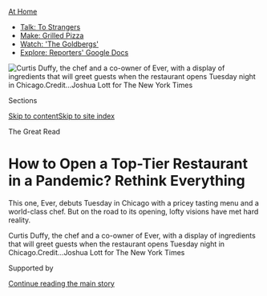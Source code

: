 <div id="app">

<div>

<div>

<div>

</div>

<div data-aria-hidden="false">

<div id="site-content" data-role="main">

<div>

<div class="css-1aor85t" style="opacity:0.000000001;z-index:-1;visibility:hidden">

<div class="css-1hqnpie">

<div class="css-epjblv">

<span class="css-17xtcya">[Food](/section/food)</span><span class="css-x15j1o">|</span><span class="css-fwqvlz">How
to Open a Top-Tier Restaurant in a Pandemic? Rethink
Everything</span>

</div>

<div class="css-k008qs">

<div class="css-1iwv8en">

<span class="css-18z7m18"></span>

<div>

</div>

</div>

<span class="css-1n6z4y">https://nyti.ms/3ff8X3j</span>

<div class="css-1705lsu">

<div class="css-4xjgmj">

<div class="css-4skfbu" data-role="toolbar" data-aria-label="Social Media Share buttons, Save button, and Comments Panel with current comment count" data-testid="share-tools">

  - 
  - 
  - 
  - 
    
    <div class="css-6n7j50">
    
    </div>

  - 
  - 

</div>

</div>

</div>

</div>

</div>

</div>

<div id="NYT_TOP_BANNER_REGION" class="css-11qgg8s">

<div>

<div id="maps-athome-menu" class="section interactive-content interactive-size-medium css-1du2ztb">

<div class="css-17ih8de interactive-body">

<div class="at-home-nav__innerContainer">

<div class="at-home-nav__title">

[At
Home](https://www.nytimes.com/spotlight/at-home?action=click&pgtype=Article&state=default&region=TOP_BANNER&context=at_home_menu)

</div>

  - [Talk: To
    Strangers](https://www.nytimes.com/2020/08/03/well/family/the-benefits-of-talking-to-strangers.html?action=click&pgtype=Article&state=default&region=TOP_BANNER&context=at_home_menu)
  - [Make: Grilled
    Pizza](https://www.nytimes.com/2020/08/01/at-home/coronavirus-make-pizza-on-a-grill.html?action=click&pgtype=Article&state=default&region=TOP_BANNER&context=at_home_menu)
  - [Watch: 'The
    Goldbergs'](https://www.nytimes.com/2020/07/31/arts/television/goldbergs-abc-stream.html?action=click&pgtype=Article&state=default&region=TOP_BANNER&context=at_home_menu)
  - [Explore: Reporters' Google
    Docs](https://www.nytimes.com/interactive/2020/at-home/even-more-reporters-editors-diaries-lists-recommendations.html?action=click&pgtype=Article&state=default&region=TOP_BANNER&context=at_home_menu)

</div>

</div>

</div>

</div>

</div>

<div id="fullBleedHeaderContent">

<div class="css-n4ws9g">

![<span class="css-16f3y1r e13ogyst0" data-aria-hidden="true">Curtis
Duffy, the chef and a co-owner of Ever, with a display of ingredients
that will greet guests when the restaurant opens Tuesday night in
Chicago.</span><span class="css-cnj6d5 e1z0qqy90" itemprop="copyrightHolder"><span class="css-1ly73wi e1tej78p0">Credit...</span><span><span>Joshua
Lott for The New York
Times</span></span></span>](https://static01.nyt.com/images/2020/07/29/dining/29virus-ever1/29virus-ever1-articleLarge.jpg?quality=75&auto=webp&disable=upscale)

</div>

<div class="css-3z92zw">

<div class="css-6cn7ki">

<div class="NYTAppHideMasthead css-1bcu9v6 e1suatyy0">

<div class="section css-1o1qe8k e1suatyy2">

<div class="css-cu5p7t er09x8g0">

<div class="css-6n7j50">

</div>

<span class="css-1dv1kvn">Sections</span>

[Skip to content](#site-content)[Skip to site index](#site-index)

</div>

<div class="css-10698na e1huz5gh0">

</div>

</div>

</div>

<span class="css-10ej3is ezdmqqa0">The Great Read</span>

<div class="css-1sojcmr ehdk2mb0">

# How to Open a Top-Tier Restaurant in a Pandemic? Rethink Everything

</div>

This one, Ever, debuts Tuesday in Chicago with a pricey tasting menu and
a world-class chef. But on the road to its opening, lofty visions have
met hard reality.

</div>

</div>

<div class="css-nwzfg5 e1gnum310">

<span class="css-1f9pvn2 dining">Curtis Duffy, the chef and a co-owner
of Ever, with a display of ingredients that will greet guests when the
restaurant opens Tuesday night in
Chicago.</span><span class="css-cnj6d5 e1z0qqy90" itemprop="copyrightHolder"><span class="css-1ly73wi e1tej78p0">Credit...</span><span><span>Joshua
Lott for The New York Times</span></span></span>

</div>

<div id="sponsor-wrapper" class="css-1hyfx7x">

<div id="sponsor-slug" class="css-19vbshk">

Supported by

</div>

[Continue reading the main
story](#after-sponsor)

<div id="sponsor" class="ad sponsor-wrapper" style="text-align:center;height:100%;display:block">

</div>

<div id="after-sponsor">

</div>

</div>

<div class="css-1wx1auc e1gnum311">

<div class="css-18e8msd">

<div class="css-vp77d3 epjyd6m0">

<div class="css-1baulvz">

By <span class="css-1baulvz last-byline" itemprop="name">Mark
Caro</span>

</div>

</div>

  - 
    
    <div class="css-ld3wwf e16638kd2">
    
    July 28,
    2020
    
    </div>

  - 
    
    <div class="css-4xjgmj">
    
    <div class="css-d8bdto" data-role="toolbar" data-aria-label="Social Media Share buttons, Save button, and Comments Panel with current comment count" data-testid="share-tools">
    
      - 
      - 
      - 
      - 
        
        <div class="css-6n7j50">
        
        </div>
    
      - 
      - 
    
    </div>
    
    </div>

</div>

</div>

</div>

<div class="section meteredContent css-1r7ky0e" name="articleBody" itemprop="articleBody">

<div class="css-1fanzo5 StoryBodyCompanionColumn">

<div class="css-53u6y8">

CHICAGO — The chef de cuisine was looking up mask prices online as the
team at [Ever](https://www.ever-restaurant.com/) discussed how to
approach guests entering the new restaurant.

Under normal circumstances this would not be an issue. These customers
would be paying at least $285 a head to be transported by peerless
hospitality and the creativity of the chef Curtis Duffy, who is making
[his long-awaited
return](https://www.nytimes.com/2019/06/24/dining/ever-restaurant-chicago-curtis-duffy.html)
to Chicago’s high-end dining scene after he and his longtime business
partner, Michael Muser, [abruptly
departed](https://www.nytimes.com/2017/12/20/dining/grace-chicago-chefs-quit.html)
Grace in 2017.

Yet following a state recommendation, the restaurant would require
diners to wear masks except when seated at their tables. So the team was
contemplating providing each arriving diner with a tote bag containing
Ever-branded personal protective equipment such as masks, gloves and
hand sanitizer.

Days later, Mr. Muser reconsidered, and not just because the apparent
$10-per-guest cost felt significant and most people carry their own
masks now. If diners are supposed to “get lost in a world of food and
wine,” he said, then maybe the restaurant shouldn’t greet them with:
“‘Here’s your first-aid survival kit. Don’t die. Enjoy your
dinner\!”

</div>

</div>

<div class="css-1fanzo5 StoryBodyCompanionColumn">

<div class="css-53u6y8">

In the best of times, building any restaurant from scratch is a fraught
venture. But Ever is a hugely ambitious, high-concept dining room with
an elaborate tasting menu, set to open Tuesday night in the thick of a
public-health crisis that for many people has made the very notion of
fine dining seem alien and scary.

As a result, preparations for the opening have become a series of lofty
visions and constant, real-world revisions.

“If the world has taught us anything in the past three months, “ Mr.
Muser said, “it’s that anything can happen.”

</div>

</div>

<div class="css-79elbk" data-testid="photoviewer-wrapper">

<div class="css-z3e15g" data-testid="photoviewer-wrapper-hidden">

</div>

<div class="css-1a48zt4 ehw59r15" data-testid="photoviewer-children">

![<span class="css-16f3y1r e13ogyst0" data-aria-hidden="true">The dining
room incorporates wooden  slats, layered plaster walls that evoke an
eroded canyon — and tables distanced from one
another.</span><span class="css-cnj6d5 e1z0qqy90" itemprop="copyrightHolder"><span class="css-1ly73wi e1tej78p0">Credit...</span><span>Joshua
Lott for The New York
Times</span></span>](https://static01.nyt.com/images/2020/07/29/dining/29virus-ever3/merlin_174519840_4e7c96d6-875d-4465-8cb4-15aff58b9bce-articleLarge.jpg?quality=75&auto=webp&disable=upscale)

</div>

</div>

<div class="css-79elbk" data-testid="photoviewer-wrapper">

<div class="css-z3e15g" data-testid="photoviewer-wrapper-hidden">

</div>

<div class="css-1a48zt4 ehw59r15" data-testid="photoviewer-children">

<div class="css-1xdhyk6 erfvjey0">

<span class="css-1ly73wi e1tej78p0">Image</span>

<div class="css-zjzyr8">

<div data-testid="lazyimage-container" style="height:257.77777777777777px">

</div>

</div>

</div>

<span class="css-16f3y1r e13ogyst0" data-aria-hidden="true">In an
appetizer of caviar and king crab, the restaurant’s logo is made from a
roasted coconut pudding and then frozen so it will keep its shape when
set into a cucumber
gel.</span><span class="css-cnj6d5 e1z0qqy90" itemprop="copyrightHolder"><span class="css-1ly73wi e1tej78p0">Credit...</span><span>Joshua
Lott for The New York Times</span></span>

</div>

</div>

<div class="css-1fanzo5 StoryBodyCompanionColumn">

<div class="css-53u6y8">

Grace received three Michelin stars for four consecutive years before
Mr. Duffy and Mr. Muser left in a clash with the owner. In June 2019,
after waiting for a noncompete clause to expire, the two announced plans
to open Ever in a new office building in the surging West Loop district.
Mr. Muser estimated that backers have spent close to $5 million “to
deliver to the city of Chicago the greatest dining room it’s ever seen.”

</div>

</div>

<div class="css-1fanzo5 StoryBodyCompanionColumn">

<div class="css-53u6y8">

Its layered plaster walls give the impression of an eroding canyon that
leads into a modern room punctuated by vertical wood slats, sliding
panels and widely spaced tables. In mid-March, though, with about 60
percent of construction done, Gov. J.B. Pritzker issued a
shelter-in-place order that would prohibit restaurant dining for months
in Illinois. When, weeks later, the two partners set a July 28 opening
date, it was a big roll of the dice.

On June 11, Ever emailed its mailing list to announce that two months’
worth of reservations were now on sale [via the restaurant-reservation
platform Tock](https://www.exploretock.com/ever/). Chicago restaurants
had been serving outdoor meals for just eight days, and Mayor Lori
Lightfoot and Governor Pritzker had yet to announce a date when indoor
dining could start. There was also no guarantee that a Covid-19
resurgence wouldn’t prompt another shutdown.

When the city did begin to allow indoor service, on June 26, it capped
capacity at 25 percent. Ever cut its seating plan to 40 guests a night,
not using all of the dining room’s 14 tables at once, but still: Would
enough people feel comfortable spending $285 or more for a 10-course
menu that would keep them indoors for about two hours? Is this kind of
luxury dining still appealing and viable in the pandemic?

Ever might be the test case.
[Alinea](https://www.alinearestaurant.com/), currently the city’s only
restaurant with three Michelin stars, has been serving takeout comfort
food since March, and has made no plans to reopen its Lincoln Park
dining room. ([AIR: Alinea in
Residence](https://www.exploretock.com/alinea/experience/156965/air-alinea-in-residence?date=2020-07-31&size=4&time=20%3A00),
an outdoor pop-up on a West Loop rooftop, opened July 1, though it
[closed for three
days](https://blockclubchicago.org/2020/07/11/alinea-pop-up-closed-after-staffer-tests-positive-for-coronavirus-days-after-covid-19-canape-backlash/)
after an employee, who had not worked in several days, reported testing
positive for the coronavirus. AIR reopened after co-workers tested
negative.)

Nick Kokonas, a co-owner of Alinea and the chief executive of Tock, said
the Ever partners “probably don’t have much of a choice as to whether or
not to open.”

“They started raising money and building this out before the crisis
hit,” he said. “At some point if they don’t attempt to open, the
financial obligations will be weighty enough that they cannot open.”
(Mr. Muser agreed with that assessment.)

</div>

</div>

<div class="css-1fanzo5 StoryBodyCompanionColumn">

<div class="css-53u6y8">

John Shields, executive chef at the acclaimed tasting-menu restaurant
[Smyth](https://www.smythandtheloyalist.com/smyth/), noted that for now,
Ever also won’t be able to count on Grace’s out-of-town clientele. “I
don’t envy them for trying to get started under this,” he
said.

-----

</div>

</div>

<div class="css-79elbk" data-testid="photoviewer-wrapper">

<div class="css-z3e15g" data-testid="photoviewer-wrapper-hidden">

</div>

<div class="css-1a48zt4 ehw59r15" data-testid="photoviewer-children">

<div class="css-1xdhyk6 erfvjey0">

<span class="css-1ly73wi e1tej78p0">Image</span>

<div class="css-zjzyr8">

<div data-testid="lazyimage-container" style="height:257.77777777777777px">

</div>

</div>

</div>

<span class="css-16f3y1r e13ogyst0" data-aria-hidden="true">Michael
Muser, Ever’s co-owner and director of operations, has come to expect
constant change. “I feel like we’re all just waiting for the next shoe
to drop,” he
said.</span><span class="css-cnj6d5 e1z0qqy90" itemprop="copyrightHolder"><span class="css-1ly73wi e1tej78p0">Credit...</span><span>Joshua
Lott for The New York Times</span></span>

</div>

</div>

<div class="css-1fanzo5 StoryBodyCompanionColumn">

<div class="css-53u6y8">

No wonder Mr. Muser was nervous when, at 6:30 a.m. on June 11, he
announced the sale of tickets. By 9:15 a.m., all of the available
two-tops were sold out, and tables for four weren’t far behind.

“I don’t think any one of us could have predicted that people were going
to want to buy reservations that fast,” Amy Cordell, the general
manager, said as she and Mr. Muser, wearing masks in Ever’s windowless
office, watched the tickets sell on her computer screen.

“We opened a restaurant today,” Mr. Muser crowed.

But any feeling of triumph soon gave way to awareness that the clock was
ticking. The team was behind in so many areas, like hiring; they had
just lost two captains for travel and family reasons related to
Covid-19. Even obtaining staff uniforms had become a headache; the store
that supplied Grace had closed, so Ms. Cordell had to track down a
uniform manufacturer online and collect the workers’ measurements
herself.

Those were the minor problems.

“We would be idiots, foolish, silly, ungrateful not to look at what just
happened with our reservations and be anything but humbled by it,” Mr.
Muser said. “But inside my brain and my heart, I’m like every other
American on the planet. I feel like we’re all just waiting for the next
shoe to drop.”

</div>

</div>

<div class="css-1fanzo5 StoryBodyCompanionColumn">

<div class="css-53u6y8">

Mr. Muser, 46, is the talker of the Ever partners. Mr. Duffy, 45,
prefers to express himself through his cooking, though his intense glare
also gets his message
across.

</div>

</div>

<div class="css-79elbk" data-testid="photoviewer-wrapper">

<div class="css-z3e15g" data-testid="photoviewer-wrapper-hidden">

</div>

<div class="css-1a48zt4 ehw59r15" data-testid="photoviewer-children">

<div class="css-1xdhyk6 erfvjey0">

<span class="css-1ly73wi e1tej78p0">Image</span>

<div class="css-zjzyr8">

<div data-testid="lazyimage-container" style="height:257.77777777777777px">

</div>

</div>

</div>

<span class="css-16f3y1r e13ogyst0" data-aria-hidden="true">From left,
Mr. Duffy, the sous-chef Richie Farina, the chef de cuisine Justin Selk
and the chef de partie Chris Sullivan prepared an amuse bouche last week
for the first friends-and-family
dinner.</span><span class="css-cnj6d5 e1z0qqy90" itemprop="copyrightHolder"><span class="css-1ly73wi e1tej78p0">Credit...</span><span>Joshua
Lott for The New York Times</span></span>

</div>

</div>

<div class="css-1fanzo5 StoryBodyCompanionColumn">

<div class="css-53u6y8">

The chef has three Michelin stars tattooed on his right hand, and he
aims to recapture them at Ever. But a week into July, he was still
conceptualizing dishes on paper because he couldn’t get into his kitchen
amid the cacophony of behind-schedule work.

“I just want the construction to get the hell out,” he said, glowering.

Uncertainty over the availability of ingredients also delayed Mr.
Duffy’s menu development, though the chef is prone to improvising.

“Is there less out there?” he said. “Yes. Doesn’t mean we can’t work
around it. If we can’t get fennel right now, OK, fine, we’ll find
something else.”

As it turned out, fennel would wind up on a dish with lamb loin and lamb
tongue, braised sunflower seeds, grapefruit sections and mâche in a
puddle of coffee gastrique.

In a conference room on the building’s ninth floor, Mr. Duffy and his
chef de cuisine, Justin Selk, brainstormed an array of canapés to serve
guests before they reached their seats. The idea was that the diners
would pause in a corner to enjoy bites of food that hung from the
ceiling on clips and sat on little ledges built into the wall.

</div>

</div>

<div class="css-1fanzo5 StoryBodyCompanionColumn">

<div class="css-53u6y8">

But complications loomed. “They’re wearing their mask, they get to the
corner — that’s going to involve them removing their mask to enjoy
whatever these bites are,” Mr. Selk said. He suggested that towels be
handy.

The two chefs imagined what kind of vessels might contain these small
bites: spoons, shot glasses, hand bowls, corks, bark, cocktail pins,
leaves, branches, a raspberry bush, dry ice or even a bed of sodium
hexafluoride gas. Then they considered the food possibilities: Ibérico
ham, fruit leather, cured fish, cold soup, bubble tea, tapioca chips,
various crackers, savory meringues, frozen
beets.

</div>

</div>

<div class="css-79elbk" data-testid="photoviewer-wrapper">

<div class="css-z3e15g" data-testid="photoviewer-wrapper-hidden">

</div>

<div class="css-1a48zt4 ehw59r15" data-testid="photoviewer-children">

<div class="css-1xdhyk6 erfvjey0">

<span class="css-1ly73wi e1tej78p0">Image</span>

<div class="css-zjzyr8">

<div data-testid="lazyimage-container" style="height:257.77777777777777px">

</div>

</div>

</div>

<span class="css-16f3y1r e13ogyst0" data-aria-hidden="true">Mr. Duffy
had hoped that arriving guests could grab bites from clips hanging from
a hallway-corner ceiling, but safety concerns led him to shift to this
look-but-don’t-eat display of
ingredients.</span><span class="css-cnj6d5 e1z0qqy90" itemprop="copyrightHolder"><span class="css-1ly73wi e1tej78p0">Credit...</span><span>Joshua
Lott for The New York Times</span></span>

</div>

</div>

<div class="css-1fanzo5 StoryBodyCompanionColumn">

<div class="css-53u6y8">

“They were going to be hung for a half-hour window, with multiple tables
coming in,” Mr. Duffy said. “But with this whole Covid thing, I don’t
know how many people are going to get weirded out by food that’s hanging
there, knowing that someone else had walked through that. They might be
weirded out just at the idea of hanging food anyway.”

By the time the full staff of 33 assembled for orientation on July 13,
that last instinct had prevailed, and the bites had given way to “more
of an art installation,” as Mr. Duffy put it. Now the ceiling and wall
would showcase 75 ingredients to be featured in the coming meal.

“As opposed to eating it,” he said, “now you get to look at it.”

There may be [some
advantages](https://www.nytimes.com/2020/07/28/dining/melbourne-restaurants-coronavirus.html)
to opening this sort of restaurant during a pandemic. The tasting-menu
format, coupled with the advance sale of tickets, removes the
uncertainties involved in food ordering, and the check average is
guaranteed to be high. The attention to detail and highly ritualized
style of service can help keep safety measures on track.

Ever is also able to start with a scaled-back work force rather than
trying to support a staff hired in more flush times. By offering just
one tasting menu instead of the two originally planned, Mr. Duffy can
employ fewer cooks than at Grace, though the sudden departure of two
last week left the kitchen short-handed, with four chefs and seven line
cooks just days before opening.

</div>

</div>

<div class="css-1fanzo5 StoryBodyCompanionColumn">

<div class="css-53u6y8">

Kevin Boehm, a co-chief executive of the local [Boka Restaurant
Group](https://www.bokagrp.com/) (which includes Stephanie Izard’s Girl
& the Goat and Lee Wolen’s Boka), said Ever’s “silver lining” is that
the shutdown didn’t kill its momentum.

“It’s fortunate for them that they didn’t open and then have to close
down,” Mr. Boehm said. “I love Curtis and Michael, so I root for them as
human beings. They’re super-talented, and I think it’s good for our city
to have another restaurant at that level.”

Mr. Muser’s orientation-day speech to the staff hit safety concerns hard
and repeatedly. He urged everyone to stay away from other people when
not at the restaurant, saying he didn’t want them to get sick or Ever to
be shut down. Each employee arriving at the restaurant must submit to a
temperature check, sign a health questionnaire and wear a mask at all
times.

</div>

</div>

<div class="css-79elbk" data-testid="photoviewer-wrapper">

<div class="css-z3e15g" data-testid="photoviewer-wrapper-hidden">

</div>

<div class="css-1a48zt4 ehw59r15" data-testid="photoviewer-children">

<div class="css-1xdhyk6 erfvjey0">

<span class="css-1ly73wi e1tej78p0">Image</span>

<div class="css-zjzyr8">

<div data-testid="lazyimage-container" style="height:257.77777777777777px">

</div>

</div>

</div>

<span class="css-16f3y1r e13ogyst0" data-aria-hidden="true">Members of
Ever’s front-of-the-house staff were briefed on the evening’s service
and guests before the first friends-and-family night, last
Thursday.</span><span class="css-cnj6d5 e1z0qqy90" itemprop="copyrightHolder"><span class="css-1ly73wi e1tej78p0">Credit...</span><span>Joshua
Lott for The New York
Times</span></span>

</div>

</div>

<div class="css-79elbk" data-testid="photoviewer-wrapper">

<div class="css-z3e15g" data-testid="photoviewer-wrapper-hidden">

</div>

<div class="css-1a48zt4 ehw59r15" data-testid="photoviewer-children">

<div class="css-1xdhyk6 erfvjey0">

<span class="css-1ly73wi e1tej78p0">Image</span>

<div class="css-zjzyr8">

<div data-testid="lazyimage-container" style="height:257.77777777777777px">

</div>

</div>

</div>

<span class="css-16f3y1r e13ogyst0" data-aria-hidden="true">Ever’s
scallop dish is plated with mango in three forms, a lardo veil and the
herb hoja
santa.</span><span class="css-cnj6d5 e1z0qqy90" itemprop="copyrightHolder"><span class="css-1ly73wi e1tej78p0">Credit...</span><span>Joshua
Lott for The New York
Times</span></span>

</div>

</div>

<div class="css-79elbk" data-testid="photoviewer-wrapper">

<div class="css-z3e15g" data-testid="photoviewer-wrapper-hidden">

</div>

<div class="css-1a48zt4 ehw59r15" data-testid="photoviewer-children">

<div class="css-1xdhyk6 erfvjey0">

<span class="css-1ly73wi e1tej78p0">Image</span>

<div class="css-zjzyr8">

<div data-testid="lazyimage-container" style="height:257.77777777777777px">

</div>

</div>

</div>

<span class="css-16f3y1r e13ogyst0" data-aria-hidden="true">Jessica and
Doug Streicher were among Ever’s first diners, at a friends-and-family
night last
week.</span><span class="css-cnj6d5 e1z0qqy90" itemprop="copyrightHolder"><span class="css-1ly73wi e1tej78p0">Credit...</span><span>Joshua
Lott for The New York Times</span></span>

</div>

</div>

<div class="css-1fanzo5 StoryBodyCompanionColumn">

<div class="css-53u6y8">

“We get to come here and be a part of something awesome, and that does
not come free in 2020,” Mr. Muser told the group. “It comes at a cost.”

</div>

</div>

<div class="css-1fanzo5 StoryBodyCompanionColumn">

<div class="css-53u6y8">

Illinois has experienced nearly a week with more than 1,200 new
coronavirus cases a day, and [case numbers are
surging](https://slack-redir.net/link?url=https%3A%2F%2Fwww.nytimes.com%2Finteractive%2F2020%2Fus%2Fcoronavirus-us-cases.html%23states)
in most of the United States. Hours after Mr. Muser’s speech, Gov. Gavin
Newsom shut down indoor dining rooms and bars across California. New
York City had already postponed its return to indoor dining, and last
week Mayor Lightfoot announced that Chicago bars that didn’t serve food
could not sell alcohol indoors.

“I don’t read the news anymore,” Mr. Duffy said. “I deleted it from my
phone.”

Mr. Muser can’t wrap his head around the possibility of a future
shutdown of indoor dining. “It just removes all the joy from my
profession,” he said. “There’s no such thing as three-Michelin-star
to-go anything.”

He checks the virus numbers every morning, then plows ahead, because
there can be no hesitation when you’re in the final stretch of opening a
restaurant. Most of Ever’s reservations through the end of September
have been sold.

Last Tuesday, the kitchen plated the menu for him and the sommeliers
Jessica Dennis and Ryan Rickelman so they could decide which wines to
pair with, say, caviar and king crab nestled into a cucumber gel in
which the Ever logo has been embedded with roasted coconut pudding.

Late Thursday afternoon, Mr. Selk and Chris Sullivan, a line cook, were
hanging dehydrated foods — among them slices of dragonfruit, a maitake
mushroom, a Fresno pepper and herbs in rice paper — in the hallway
corner as the team prepared for the first of three nights of
friends-and-family diners.

Mr. Muser was putting the finishing touches on his elegant solution to
the P.P.E. question. He had hired the same craftsman who designed the
walls to create a matching sculpturelike table that would sit inside the
entryway to hold masks and hand sanitizer.

“It’s a $6,000 problem solver,” Mr. Muser said with a rueful smile. He
called it “the Covid table.”

The automatic sanitizer dispenser wound up spewing so much goop onto the
first guests’ hands that it dripped onto the floor. Mr. Muser made a
note. One more problem to solve.

</div>

</div>

<div class="css-1fanzo5 StoryBodyCompanionColumn">

<div class="css-53u6y8">

-----

Ever, 1340 West Fulton Street, Chicago;
[ever-restaurant.com](https://www.ever-restaurant.com/); reservations,
[exploretock.com/ever](https://www.exploretock.com/ever).

</div>

</div>

<div>

</div>

<div class="css-1fanzo5 StoryBodyCompanionColumn">

<div class="css-53u6y8">

*Follow* [*NYT Food on Twitter*](https://twitter.com/nytfood) *and*
[*NYT Cooking on Instagram*](https://www.instagram.com/nytcooking/)*,*
[*Facebook*](https://www.facebook.com/nytcooking/)*,*
[*YouTube*](https://www.youtube.com/nytcooking) *and*
[*Pinterest*](https://www.pinterest.com/nytcooking/)*.* [*Get regular
updates from NYT Cooking, with recipe suggestions, cooking tips and
shopping advice*](https://www.nytimes.com/newsletters/cooking)*.*

</div>

</div>

</div>

<div>

</div>

<div>

</div>

<div>

</div>

<div>

<div id="bottom-wrapper" class="css-1ede5it">

<div id="bottom-slug" class="css-l9onyx">

Advertisement

</div>

[Continue reading the main
story](#after-bottom)

<div id="bottom" class="ad bottom-wrapper" style="text-align:center;height:100%;display:block;min-height:90px">

</div>

<div id="after-bottom">

</div>

</div>

</div>

</div>

</div>

## Site Index

<div>

</div>

## Site Information Navigation

  - [© <span>2020</span> <span>The New York Times
    Company</span>](https://help.nytimes.com/hc/en-us/articles/115014792127-Copyright-notice)

<!-- end list -->

  - [NYTCo](https://www.nytco.com/)
  - [Contact
    Us](https://help.nytimes.com/hc/en-us/articles/115015385887-Contact-Us)
  - [Work with us](https://www.nytco.com/careers/)
  - [Advertise](https://nytmediakit.com/)
  - [T Brand Studio](http://www.tbrandstudio.com/)
  - [Your Ad
    Choices](https://www.nytimes.com/privacy/cookie-policy#how-do-i-manage-trackers)
  - [Privacy](https://www.nytimes.com/privacy)
  - [Terms of
    Service](https://help.nytimes.com/hc/en-us/articles/115014893428-Terms-of-service)
  - [Terms of
    Sale](https://help.nytimes.com/hc/en-us/articles/115014893968-Terms-of-sale)
  - [Site
    Map](https://spiderbites.nytimes.com)
  - [Help](https://help.nytimes.com/hc/en-us)
  - [Subscriptions](https://www.nytimes.com/subscription?campaignId=37WXW)

</div>

</div>

</div>

</div>
